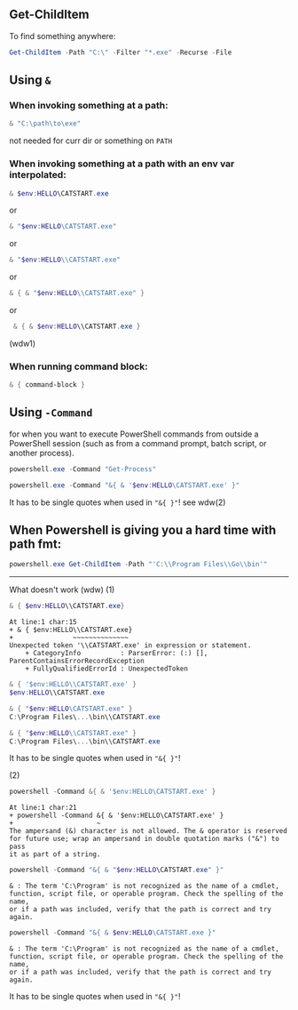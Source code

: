 ## Get-ChildItem

To find something anywhere:
```powershell
Get-ChildItem -Path "C:\" -Filter "*.exe" -Recurse -File
```

## Using `&`

### When invoking something at a path:

```powershell
& "C:\path\to\exe"
```
not needed for curr dir or something on `PATH`

### When invoking something at a path with an env var interpolated:
```powershell
& $env:HELLO\CATSTART.exe
```
or

```powershell
& "$env:HELLO\CATSTART.exe"
```
or

```powershell
& "$env:HELLO\\CATSTART.exe"
```
or

```powershell
& { & "$env:HELLO\\CATSTART.exe" }
```
or

```powershell
 & { & $env:HELLO\\CATSTART.exe }
```


(wdw1)


### When running command block:

```powershell
& { command-block }
```


## Using `-Command`

for when you want to execute PowerShell commands from outside a PowerShell session
(such as from a command prompt, batch script, or another process).


```powershell
powershell.exe -Command "Get-Process"
```

```powershell
powershell.exe -Command "&{ & '$env:HELLO\CATSTART.exe' }"
```

It has to be single quotes when used in `"&{ }"`! see wdw(2)


## When Powershell is giving you a hard time with path fmt:

```powershell
powershell.exe Get-ChildItem -Path "'C:\\Program Files\\Go\\bin'"
```


----
What doesn't work (wdw)
(1) 

```powershell
& { $env:HELLO\\CATSTART.exe}
```
```
At line:1 char:15
+ & { $env:HELLO\\CATSTART.exe}
+               ~~~~~~~~~~~~~~
Unexpected token '\\CATSTART.exe' in expression or statement.
    + CategoryInfo          : ParserError: (:) [], ParentContainsErrorRecordException
    + FullyQualifiedErrorId : UnexpectedToken
```


```powershell
& { '$env:HELLO\\CATSTART.exe' }
$env:HELLO\\CATSTART.exe
```

```powershell
& { "$env:HELLO\CATSTART.exe" }
C:\Program Files\...\bin\\CATSTART.exe
```

```powershell
& { "$env:HELLO\\CATSTART.exe" }
C:\Program Files\...\bin\\CATSTART.exe
```

It has to be single quotes when used in `"&{ }"`!

(2)
```powershell
powershell -Command &{ & '$env:HELLO\CATSTART.exe' }
```
```
At line:1 char:21
+ powershell -Command &{ & '$env:HELLO\CATSTART.exe' }
+                     ~
The ampersand (&) character is not allowed. The & operator is reserved for future use; wrap an ampersand in double quotation marks ("&") to pass
it as part of a string.
```


```powershell
powershell -Command "&{ & "$env:HELLO\CATSTART.exe" }"
```
```
& : The term 'C:\Program' is not recognized as the name of a cmdlet, function, script file, or operable program. Check the spelling of the name,
or if a path was included, verify that the path is correct and try again.
```

```powershell
powershell -Command "&{ & $env:HELLO\CATSTART.exe }"
```
```
& : The term 'C:\Program' is not recognized as the name of a cmdlet, function, script file, or operable program. Check the spelling of the name,
or if a path was included, verify that the path is correct and try again.
```
It has to be single quotes when used in `"&{ }"`!
